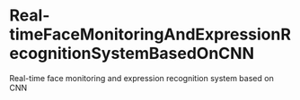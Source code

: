# Real-timeFaceMonitoringAndExpressionRecognitionSystemBasedOnCNN
Real-time face monitoring and expression recognition system based on CNN
